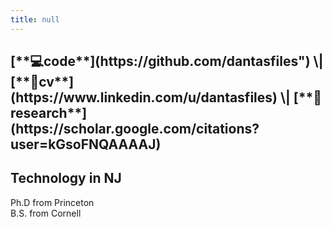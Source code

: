 ```yaml
---
title: null
---
```


<h2>[**💻code**](https://github.com/dantasfiles") \| [**💼cv**](https://www.linkedin.com/u/dantasfiles) \| [**🧪research**](https://scholar.google.com/citations?user=kGsoFNQAAAAJ)</h2>

## Technology in NJ
Ph.D from Princeton<br>
B.S. from Cornell
